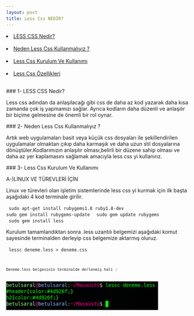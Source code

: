 ```yaml
---
layout: post
title: Less Css NEDİR?
---
```

<li><a href="#less1"> LESS CSS Nedir?</a></li><br>
<li><a href="#less2"> Neden Less Css Kullanmalıyız ? </a></li><br>
<li><a href="#less3"> Less Css Kurulum Ve Kullanımı</a></li><br>
<li><a href="#less4"> Less Css Özellikleri</a></li><br>

###<a id="less1"> 1- LESS CSS Nedir? </a>

Less css adından da anlaşılacağı gibi css de daha az kod yazarak daha kısa zamanda çok iş yapmamızı sağlar. Ayrıca kodların daha düzenli ve anlaşılır bir biçime gelmesine de önemli bir rol oynar.

###<a id="less2"> 2- Neden Less Css Kullanmalıyız ? </a>

Artık web uygulamaları basit veya küçük css dosyaları ile şekillendirilen uygulamalar olmaktan çıkıp daha karmaşık ve daha uzun stil dosyalarına dönüştüler.Kodlarımızın anlaşılır olması,belirli bir düzene sahip olması
ve daha az yer kaplamasını sağlamak amacıyla less css yi kullanırız.

###<a id="less3"> 3- Less Css Kurulum Ve Kullanımı </a>

A-)LİNUX VE TÜREVLERİ İÇİN 

Linux ve türevleri olan işletim sistemlerinde less css yi kurmak için ilk başta aşağıdaki 4 kod terminale girilir.

<code> sudo apt-get install rubygems1.8 ruby1.8-dev </code>
<code> sudo gem install rubygems-update </code>
<code> sudo gem update rubygems </code>
<code> sudo gem install less </code>

Kurulum tamamlandıktan sonra .less uzantılı belgemizi aşağıdaki komut sayesinde terminalden derleyip css belgemize aktarmış oluruz.

<code> lessc deneme.less > deneme.css <code>

Deneme.less belgesinin terminalde derlenmiş hali :

<img src="/images/less.png"/>














